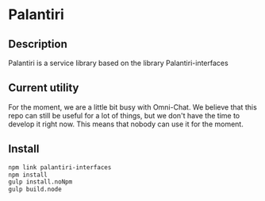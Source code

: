 # Palantiri

## Description

Palantiri is a service library based on the library Palantiri-interfaces

## Current utility

For the moment, we are a little bit busy with Omni-Chat. We believe that this repo can still be useful for a lot of things, but we don't have the time to develop it right now.
This means that nobody can use it for the moment.

## Install

````bash
npm link palantiri-interfaces
npm install
gulp install.noNpm
gulp build.node
````
